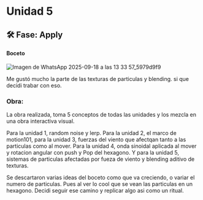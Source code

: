 # Unidad 5


## 🛠 Fase: Apply

#### Boceto
![Imagen de WhatsApp 2025-09-18 a las 13 33 57_5979d9f9](https://github.com/user-attachments/assets/1ffbdbb5-845b-445e-9833-fa6de580bef4)

Me gustó mucho la parte de las texturas de particulas y blending. si que decidi trabar con eso.

### Obra:
La obra realizada, toma 5 conceptos de todas las unidades y los mezcla en una obra interactiva visual.

Para la unidad 1, random noise y lerp. Para la unidad 2, el marco de motion101, para la unidad 3, fuerzas del viento que afectqan tanto a las particulas como al mover. Para la unidad 4, onda sinoidal aplicada al mover y rotacion angular con push y Pop del hexagono. Y para la unidad 5, sistemas de particulas afectadas por fueza de viento y blending aditivo de texturas.

Se descartaron varias ideas del boceto como que va creciendo, o variar el numero de particulas. Pues al ver lo cool que se vean las particulas en un hexagono. Decidi seguir ese camino y replicar algo asi como un ritual.

